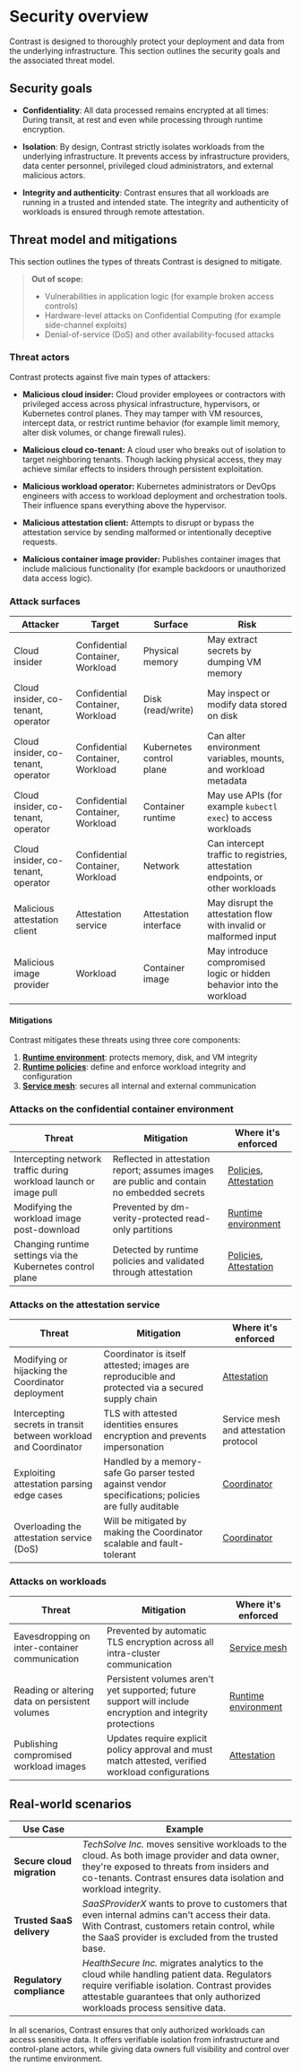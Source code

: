 # Security overview

Contrast is designed to thoroughly protect your deployment and data from the underlying infrastructure.
This section outlines the security goals and the associated threat model.

## Security goals

- **Confidentiality**: All data processed remains encrypted at all times: During transit, at rest and even while processing through runtime encryption.

- **Isolation**: By design, Contrast strictly isolates workloads from the underlying infrastructure. It prevents access by infrastructure providers, data center personnel, privileged cloud administrators, and external malicious actors.

- **Integrity and authenticity**: Contrast ensures that all workloads are running in a trusted and intended state. The integrity and authenticity of workloads is ensured through remote attestation.

## Threat model and mitigations

This section outlines the types of threats Contrast is designed to mitigate.

> **Out of scope:**
>
> - Vulnerabilities in application logic (for example broken access controls)
> - Hardware-level attacks on Confidential Computing (for example side-channel exploits)
> - Denial-of-service (DoS) and other availability-focused attacks

### Threat actors

Contrast protects against five main types of attackers:

- **Malicious cloud insider:**
  Cloud provider employees or contractors with privileged access across physical infrastructure, hypervisors, or Kubernetes control planes. They may tamper with VM resources, intercept data, or restrict runtime behavior (for example limit memory, alter disk volumes, or change firewall rules).

- **Malicious cloud co-tenant:**
  A cloud user who breaks out of isolation to target neighboring tenants. Though lacking physical access, they may achieve similar effects to insiders through persistent exploitation.

- **Malicious workload operator:**
  Kubernetes administrators or DevOps engineers with access to workload deployment and orchestration tools. Their influence spans everything above the hypervisor.

- **Malicious attestation client:**
  Attempts to disrupt or bypass the attestation service by sending malformed or intentionally deceptive requests.

- **Malicious container image provider:**
  Publishes container images that include malicious functionality (for example backdoors or unauthorized data access logic).

### Attack surfaces

| Attacker                           | Target                           | Surface                  | Risk                                                                           |
| ---------------------------------- | -------------------------------- | ------------------------ | ------------------------------------------------------------------------------ |
| Cloud insider                      | Confidential Container, Workload | Physical memory          | May extract secrets by dumping VM memory                                       |
| Cloud insider, co-tenant, operator | Confidential Container, Workload | Disk (read/write)        | May inspect or modify data stored on disk                                      |
| Cloud insider, co-tenant, operator | Confidential Container, Workload | Kubernetes control plane | Can alter environment variables, mounts, and workload metadata                 |
| Cloud insider, co-tenant, operator | Confidential Container, Workload | Container runtime        | May use APIs (for example `kubectl exec`) to access workloads                  |
| Cloud insider, co-tenant, operator | Confidential Container, Workload | Network                  | Can intercept traffic to registries, attestation endpoints, or other workloads |
| Malicious attestation client       | Attestation service              | Attestation interface    | May disrupt the attestation flow with invalid or malformed input               |
| Malicious image provider           | Workload                         | Container image          | May introduce compromised logic or hidden behavior into the workload           |

#### Mitigations

Contrast mitigates these threats using three core components:

1. [**Runtime environment**](./architecture/components/runtime.md): protects memory, disk, and VM integrity
2. [**Runtime policies**](./architecture/components/policies.md): define and enforce workload integrity and configuration
3. [**Service mesh**](./architecture/components/service-mesh.md): secures all internal and external communication

### Attacks on the confidential container environment

| Threat                                                            | Mitigation                                                                                 | Where it's enforced                                                                                      |
| ----------------------------------------------------------------- | ------------------------------------------------------------------------------------------ | -------------------------------------------------------------------------------------------------------- |
| Intercepting network traffic during workload launch or image pull | Reflected in attestation report; assumes images are public and contain no embedded secrets | [Policies](./architecture/components/policies.md), [Attestation](./architecture/attestation/overview.md) |
| Modifying the workload image post-download                        | Prevented by dm-verity-protected read-only partitions                                      | [Runtime environment](./architecture/components/runtime.md)                                              |
| Changing runtime settings via the Kubernetes control plane        | Detected by runtime policies and validated through attestation                             | [Policies](./architecture/components/policies.md), [Attestation](./architecture/attestation/overview.md) |

### Attacks on the attestation service

| Threat                                                           | Mitigation                                                                                            | Where it's enforced                                     |
| ---------------------------------------------------------------- | ----------------------------------------------------------------------------------------------------- | ------------------------------------------------------- |
| Modifying or hijacking the Coordinator deployment                | Coordinator is itself attested; images are reproducible and protected via a secured supply chain      | [Attestation](./architecture/attestation/overview.md)   |
| Intercepting secrets in transit between workload and Coordinator | TLS with attested identities ensures encryption and prevents impersonation                            | Service mesh and attestation protocol                   |
| Exploiting attestation parsing edge cases                        | Handled by a memory-safe Go parser tested against vendor specifications; policies are fully auditable | [Coordinator](./architecture/components/coordinator.md) |
| Overloading the attestation service (DoS)                        | Will be mitigated by making the Coordinator scalable and fault-tolerant                               | [Coordinator](./architecture/components/coordinator.md) |

### Attacks on workloads

| Threat                                         | Mitigation                                                                                                | Where it's enforced                                         |
| ---------------------------------------------- | --------------------------------------------------------------------------------------------------------- | ----------------------------------------------------------- |
| Eavesdropping on inter-container communication | Prevented by automatic TLS encryption across all intra-cluster communication                              | [Service mesh](./architecture/components/service-mesh.md)   |
| Reading or altering data on persistent volumes | Persistent volumes aren't yet supported; future support will include encryption and integrity protections | [Runtime environment](./architecture/components/runtime.md) |
| Publishing compromised workload images         | Updates require explicit policy approval and must match attested, verified workload configurations        | [Attestation](./architecture/attestation/overview.md)       |

## Real-world scenarios

| Use Case                   | Example                                                                                                                                                                                                                  |
| -------------------------- | ------------------------------------------------------------------------------------------------------------------------------------------------------------------------------------------------------------------------ |
| **Secure cloud migration** | _TechSolve Inc._ moves sensitive workloads to the cloud. As both image provider and data owner, they're exposed to threats from insiders and co-tenants. Contrast ensures data isolation and workload integrity.         |
| **Trusted SaaS delivery**  | _SaaSProviderX_ wants to prove to customers that even internal admins can't access their data. With Contrast, customers retain control, while the SaaS provider is excluded from the trusted base.                       |
| **Regulatory compliance**  | _HealthSecure Inc._ migrates analytics to the cloud while handling patient data. Regulators require verifiable isolation. Contrast provides attestable guarantees that only authorized workloads process sensitive data. |

In all scenarios, Contrast ensures that only authorized workloads can access sensitive data.
It offers verifiable isolation from infrastructure and control-plane actors, while giving data owners full visibility and control over the runtime environment.
